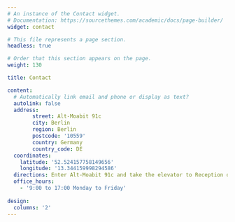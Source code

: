 ```yaml
---
# An instance of the Contact widget.
# Documentation: https://sourcethemes.com/academic/docs/page-builder/
widget: contact

# This file represents a page section.
headless: true

# Order that this section appears on the page.
weight: 130

title: Contact

content:
  # Automatically link email and phone or display as text?
  autolink: false 
  address:
        street: Alt-Moabit 91c
        city: Berlin
        region: Berlin
        postcode: '10559'
        country: Germany
        country_code: DE
  coordinates:
    latitude: '52.524157758149656'
    longitude: '13.344159998294586'
  directions: Enter Alt-Moabit 91c and take the elevator to Reception on Floor 4
  office_hours:
    - '9:00 to 17:00 Monday to Friday'
  
design:
  columns: '2'
---
```


